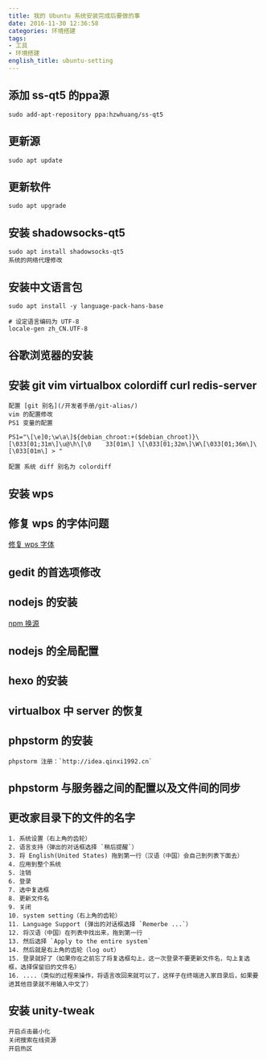 ```yaml
---
title: 我的 Ubuntu 系统安装完成后要做的事
date: 2016-11-30 12:36:58
categories: 环境搭建
tags:
- 工具
- 环境搭建
english_title: ubuntu-setting
---
```

## 添加 ss-qt5 的ppa源

    sudo add-apt-repository ppa:hzwhuang/ss-qt5

## 更新源

    sudo apt update

## 更新软件

    sudo apt upgrade

## 安装 shadowsocks-qt5

    sudo apt install shadowsocks-qt5
    系统的网络代理修改

## 安装中文语言包

    sudo apt install -y language-pack-hans-base

    # 设定语言编码为 UTF-8
    locale-gen zh_CN.UTF-8

## 谷歌浏览器的安装

## 安装 git vim virtualbox colordiff curl redis-server

    配置 [git 别名](/开发者手册/git-alias/)
    vim 的配置修改
    PS1 变量的配置

`PS1="\[\e]0;\w\a\]${debian_chroot:+($debian_chroot)}\[\033[01;31m\]\u@\h\[\0    33[01m\] \[\033[01;32m\]\W\[\033[01;36m\]\[\033[01m\] > "`

    配置 系统 diff 别名为 colordiff

## 安装 wps

## 修复 wps 的字体问题

[修复 wps 字体](/环境搭建/wps-fonts-error/)

## gedit 的首选项修改

## nodejs 的安装

[npm 换源](/开发者手册/common-package-management-tool-for-source/)

## nodejs 的全局配置

## hexo 的安装

## virtualbox 中 server 的恢复

## phpstorm 的安装
    phpstorm 注册：`http://idea.qinxi1992.cn`

## phpstorm 与服务器之间的配置以及文件间的同步

## 更改家目录下的文件的名字

    1. 系统设置（右上角的齿轮）
    2. 语言支持（弹出的对话框选择 `稍后提醒`）
    3. 将 English(United States) 拖到第一行（汉语（中国）会自己到列表下面去）
    4. 应用到整个系统
    5. 注销
    6. 登录
    7. 选中复选框
    8. 更新文件名
    9. 关闭
    10. system setting（右上角的齿轮）
    11. Language Support (弹出的对话框选择 `Remerbe ...`）
    12. 将汉语（中国）在列表中找出来，拖到第一行
    13. 然后选择 `Apply to the entire system`
    14. 然后就是右上角的齿轮（log out）
    15. 登录就好了（如果你在之前忘了将复选框勾上，这一次登录不要更新文件名，勾上复选框，选择保留旧的文件名）
    16. ....（类似的过程来操作，将语言改回来就可以了，这样子在终端进入家目录后，如果要进其他目录就不用输入中文了）

## 安装 unity-tweak

    开启点击最小化
    关闭搜索在线资源
    开启热区
